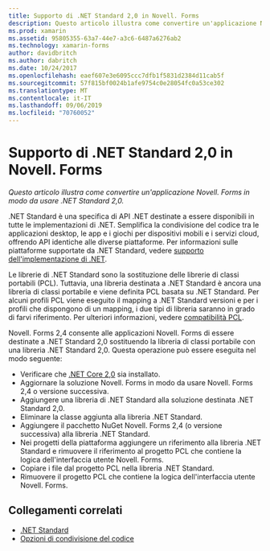 ```yaml
---
title: Supporto di .NET Standard 2,0 in Novell. Forms
description: Questo articolo illustra come convertire un'applicazione Novell. Forms in modo da usare .NET Standard 2,0. .NET Standard è una specifica di API .NET destinate a essere disponibili in tutte le implementazioni di .NET.
ms.prod: xamarin
ms.assetid: 95805355-63a7-44e7-a3c6-6487a6276ab2
ms.technology: xamarin-forms
author: davidbritch
ms.author: dabritch
ms.date: 10/24/2017
ms.openlocfilehash: eaef607e3e6095ccc7dfb1f5831d2384d11cab5f
ms.sourcegitcommit: 57f815bf0024b1afe9754c0e28054fc0a53ce302
ms.translationtype: MT
ms.contentlocale: it-IT
ms.lasthandoff: 09/06/2019
ms.locfileid: "70760052"
---
```

# <a name="net-standard-20-support-in-xamarinforms"></a>Supporto di .NET Standard 2,0 in Novell. Forms

_Questo articolo illustra come convertire un'applicazione Novell. Forms in modo da usare .NET Standard 2,0._

.NET Standard è una specifica di API .NET destinate a essere disponibili in tutte le implementazioni di .NET. Semplifica la condivisione del codice tra le applicazioni desktop, le app e i giochi per dispositivi mobili e i servizi cloud, offrendo API identiche alle diverse piattaforme. Per informazioni sulle piattaforme supportate da .NET Standard, vedere [supporto dell'implementazione di .NET](/dotnet/standard/net-standard#net-implementation-support).

Le librerie di .NET Standard sono la sostituzione delle librerie di classi portabili (PCL). Tuttavia, una libreria destinata a .NET Standard è ancora una libreria di classi portabile e viene definita PCL basata su .NET Standard. Per alcuni profili PCL viene eseguito il mapping a .NET Standard versioni e per i profili che dispongono di un mapping, i due tipi di libreria saranno in grado di farvi riferimento. Per ulteriori informazioni, vedere [compatibilità PCL](/dotnet/standard/net-standard#pcl-compatibility).

Novell. Forms 2,4 consente alle applicazioni Novell. Forms di essere destinate a .NET Standard 2,0 sostituendo la libreria di classi portabile con una libreria .NET Standard 2,0. Questa operazione può essere eseguita nel modo seguente:

- Verificare che [.NET Core 2,0](https://www.microsoft.com/net/download/core) sia installato.
- Aggiornare la soluzione Novell. Forms in modo da usare Novell. Forms 2,4 o versione successiva.
- Aggiungere una libreria di .NET Standard alla soluzione destinata .NET Standard 2,0.
- Eliminare la classe aggiunta alla libreria .NET Standard.
- Aggiungere il pacchetto NuGet Novell. Forms 2,4 (o versione successiva) alla libreria .NET Standard.
- Nei progetti della piattaforma aggiungere un riferimento alla libreria .NET Standard e rimuovere il riferimento al progetto PCL che contiene la logica dell'interfaccia utente Novell. Forms.
- Copiare i file dal progetto PCL nella libreria .NET Standard.
- Rimuovere il progetto PCL che contiene la logica dell'interfaccia utente Novell. Forms.

## <a name="related-links"></a>Collegamenti correlati

- [.NET Standard](~/cross-platform/app-fundamentals/net-standard.md)
- [Opzioni di condivisione del codice](~/cross-platform/app-fundamentals/code-sharing.md)
